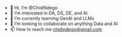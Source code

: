 - 👋 Hi, I’m @ChidiNdego
- 👀 I’m interested in DA, DS, DE, and AI.
- 🌱 I’m currently learning GenAI and LLMs
- 💞️ I’m looking to collaborate on anything Data and AI
- 📫 How to reach me chidindego@gmail.com

<!---
ChidiNdego/ChidiNdego is a ✨ special ✨ repository because its `README.md` (this file) appears on your GitHub profile.
You can click the Preview link to take a look at your changes.
--->
